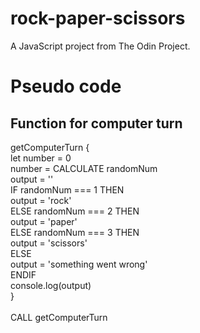 # rock-paper-scissors

A JavaScript project from The Odin Project.

# Pseudo code

## Function for computer turn

getComputerTurn {\
    let number = 0\
    number = CALCULATE randomNum\
    output = ''\
    IF randomNum === 1 THEN\
        output = 'rock'\
    ELSE randomNum === 2 THEN\
        output = 'paper'\
    ELSE randomNum === 3 THEN\
        output = 'scissors'\
    ELSE\
        output = 'something went wrong'\
    ENDIF\
    console.log(output)\
}\
\
CALL getComputerTurn